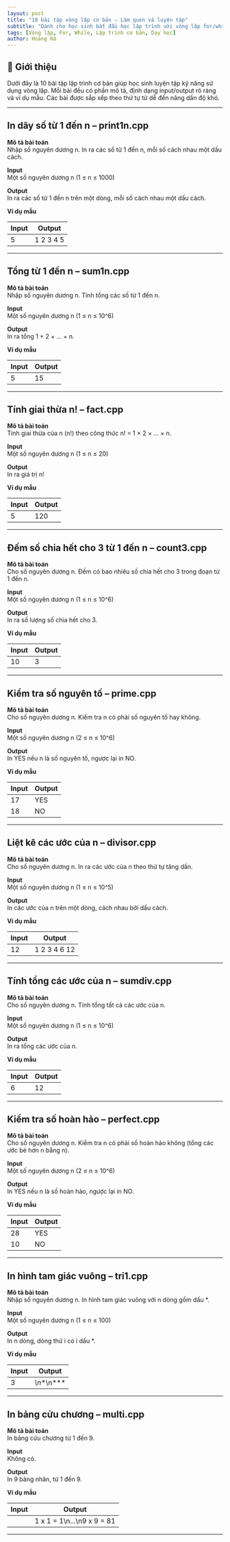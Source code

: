 ```yaml
---
layout: post
title: "10 bài tập vòng lặp cơ bản – Làm quen và luyện tập"
subtitle: "Dành cho học sinh bắt đầu học lập trình với vòng lặp for/while"
tags: [Vòng lặp, For, While, Lập trình cơ bản, Dạy học]
author: Hoàng Hà
---
```


## 📘 Giới thiệu

Dưới đây là 10 bài tập lập trình cơ bản giúp học sinh luyện tập kỹ năng sử dụng vòng lặp. Mỗi bài đều có phần mô tả, định dạng input/output rõ ràng và ví dụ mẫu. Các bài được sắp xếp theo thứ tự từ dễ đến nâng dần độ khó.

---

## **In dãy số từ 1 đến n – print1n.cpp**

**Mô tả bài toán**  
Nhập số nguyên dương n. In ra các số từ 1 đến n, mỗi số cách nhau một dấu cách.

**Input**  
Một số nguyên dương n (1 ≤ n ≤ 1000)

**Output**  
In ra các số từ 1 đến n trên một dòng, mỗi số cách nhau một dấu cách.

**Ví dụ mẫu**

| Input | Output |
|-------|--------|
| 5 | 1 2 3 4 5 |

---

## **Tổng từ 1 đến n – sum1n.cpp**

**Mô tả bài toán**  
Nhập số nguyên dương n. Tính tổng các số từ 1 đến n.

**Input**  
Một số nguyên dương n (1 ≤ n ≤ 10^6)

**Output**  
In ra tổng 1 + 2 + ... + n.

**Ví dụ mẫu**

| Input | Output |
|-------|--------|
| 5 | 15 |

---

## **Tính giai thừa n! – fact.cpp**

**Mô tả bài toán**  
Tính giai thừa của n (n!) theo công thức n! = 1 × 2 × ... × n.

**Input**  
Một số nguyên dương n (1 ≤ n ≤ 20)

**Output**  
In ra giá trị n!

**Ví dụ mẫu**

| Input | Output |
|-------|--------|
| 5 | 120 |

---

## **Đếm số chia hết cho 3 từ 1 đến n – count3.cpp**

**Mô tả bài toán**  
Cho số nguyên dương n. Đếm có bao nhiêu số chia hết cho 3 trong đoạn từ 1 đến n.

**Input**  
Một số nguyên dương n (1 ≤ n ≤ 10^6)

**Output**  
In ra số lượng số chia hết cho 3.

**Ví dụ mẫu**

| Input | Output |
|-------|--------|
| 10 | 3 |

---

## **Kiểm tra số nguyên tố – prime.cpp**

**Mô tả bài toán**  
Cho số nguyên dương n. Kiểm tra n có phải số nguyên tố hay không.

**Input**  
Một số nguyên dương n (2 ≤ n ≤ 10^6)

**Output**  
In YES nếu n là số nguyên tố, ngược lại in NO.

**Ví dụ mẫu**

| Input | Output |
|-------|--------|
| 17 | YES |
| 18 | NO |

---

## **Liệt kê các ước của n – divisor.cpp**

**Mô tả bài toán**  
Cho số nguyên dương n. In ra các ước của n theo thứ tự tăng dần.

**Input**  
Một số nguyên dương n (1 ≤ n ≤ 10^5)

**Output**  
In các ước của n trên một dòng, cách nhau bởi dấu cách.

**Ví dụ mẫu**

| Input | Output |
|-------|--------|
| 12 | 1 2 3 4 6 12 |

---

## **Tính tổng các ước của n – sumdiv.cpp**

**Mô tả bài toán**  
Cho số nguyên dương n. Tính tổng tất cả các ước của n.

**Input**  
Một số nguyên dương n (1 ≤ n ≤ 10^6)

**Output**  
In ra tổng các ước của n.

**Ví dụ mẫu**

| Input | Output |
|-------|--------|
| 6 | 12 |

---

## **Kiểm tra số hoàn hảo – perfect.cpp**

**Mô tả bài toán**  
Cho số nguyên dương n. Kiểm tra n có phải số hoàn hảo không (tổng các ước bé hơn n bằng n).

**Input**  
Một số nguyên dương n (2 ≤ n ≤ 10^6)

**Output**  
In YES nếu n là số hoàn hảo, ngược lại in NO.

**Ví dụ mẫu**

| Input | Output |
|-------|--------|
| 28 | YES |
| 10 | NO |

---

## **In hình tam giác vuông – tri1.cpp**

**Mô tả bài toán**  
Nhập số nguyên dương n. In hình tam giác vuông với n dòng gồm dấu *.

**Input**  
Một số nguyên dương n (1 ≤ n ≤ 100)

**Output**  
In n dòng, dòng thứ i có i dấu *.

**Ví dụ mẫu**

| Input | Output |
|-------|--------|
| 3 | *\n**\n*** |

---

## **In bảng cửu chương – multi.cpp**

**Mô tả bài toán**  
In bảng cửu chương từ 1 đến 9.

**Input**  
Không có.

**Output**  
In 9 bảng nhân, từ 1 đến 9.

**Ví dụ mẫu**

| Input | Output |
|-------|--------|
|  | 1 x 1 = 1\n...\n9 x 9 = 81 |

---
